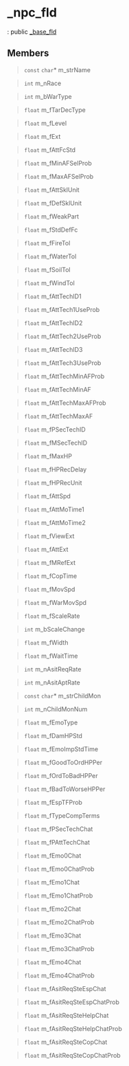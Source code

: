 # _npc_fld
: public [_base_fld](lua/classes/_base_fld.md)
 
## Members
 
> `const` `char`* m_strName
 
> `int` m_nRace
 
> `int` m_bWarType
 
> `float` m_fTarDecType
 
> `float` m_fLevel
 
> `float` m_fExt
 
> `float` m_fAttFcStd
 
> `float` m_fMinAFSelProb
 
> `float` m_fMaxAFSelProb
 
> `float` m_fAttSklUnit
 
> `float` m_fDefSklUnit
 
> `float` m_fWeakPart
 
> `float` m_fStdDefFc
 
> `float` m_fFireTol
 
> `float` m_fWaterTol
 
> `float` m_fSoilTol
 
> `float` m_fWindTol
 
> `float` m_fAttTechID1
 
> `float` m_fAttTech1UseProb
 
> `float` m_fAttTechID2
 
> `float` m_fAttTech2UseProb
 
> `float` m_fAttTechID3
 
> `float` m_fAttTech3UseProb
 
> `float` m_fAttTechMinAFProb
 
> `float` m_fAttTechMinAF
 
> `float` m_fAttTechMaxAFProb
 
> `float` m_fAttTechMaxAF
 
> `float` m_fPSecTechID
 
> `float` m_fMSecTechID
 
> `float` m_fMaxHP
 
> `float` m_fHPRecDelay
 
> `float` m_fHPRecUnit
 
> `float` m_fAttSpd
 
> `float` m_fAttMoTime1
 
> `float` m_fAttMoTime2
 
> `float` m_fViewExt
 
> `float` m_fAttExt
 
> `float` m_fMRefExt
 
> `float` m_fCopTime
 
> `float` m_fMovSpd
 
> `float` m_fWarMovSpd
 
> `float` m_fScaleRate
 
> `int` m_bScaleChange
 
> `float` m_fWidth
 
> `float` m_fWaitTime
 
> `int` m_nAsitReqRate
 
> `int` m_nAsitAptRate
 
> `const` `char`* m_strChildMon
 
> `int` m_nChildMonNum
 
> `float` m_fEmoType
 
> `float` m_fDamHPStd
 
> `float` m_fEmoImpStdTime
 
> `float` m_fGoodToOrdHPPer
 
> `float` m_fOrdToBadHPPer
 
> `float` m_fBadToWorseHPPer
 
> `float` m_fEspTFProb
 
> `float` m_fTypeCompTerms
 
> `float` m_fPSecTechChat
 
> `float` m_fPAttTechChat
 
> `float` m_fEmo0Chat
 
> `float` m_fEmo0ChatProb
 
> `float` m_fEmo1Chat
 
> `float` m_fEmo1ChatProb
 
> `float` m_fEmo2Chat
 
> `float` m_fEmo2ChatProb
 
> `float` m_fEmo3Chat
 
> `float` m_fEmo3ChatProb
 
> `float` m_fEmo4Chat
 
> `float` m_fEmo4ChatProb
 
> `float` m_fAsitReqSteEspChat
 
> `float` m_fAsitReqSteEspChatProb
 
> `float` m_fAsitReqSteHelpChat
 
> `float` m_fAsitReqSteHelpChatProb
 
> `float` m_fAsitReqSteCopChat
 
> `float` m_fAsitReqSteCopChatProb
 
